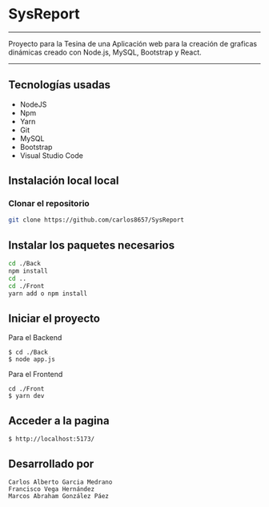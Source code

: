# SysReport
***
Proyecto para la Tesina de una Aplicación web para la creación de graficas dinámicas creado con Node.js, MySQL, Bootstrap y React.
***
## Tecnologías usadas
*	NodeJS
*	Npm
*	Yarn
*	Git
*	MySQL
*	Bootstrap
*	Visual Studio Code

## Instalación local local
### Clonar el repositorio
```bash
git clone https://github.com/carlos8657/SysReport
```


## Instalar los paquetes necesarios
```bash
cd ./Back
npm install
cd ..
cd ./Front
yarn add o npm install 
```


## Iniciar el proyecto

Para el Backend
```
$ cd ./Back
$ node app.js 
```

Para el Frontend
```
cd ./Front
$ yarn dev
```

## Acceder a la pagina

``` 
$ http://localhost:5173/
```

## Desarrollado por
```
Carlos Alberto Garcia Medrano
Francisco Vega Hernández
Marcos Abraham González Páez
```
